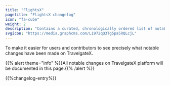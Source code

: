 ```yaml
---
title: "FlightsX"
pagetitle: "FlightsX changelog"
icon: "fa-cube"
weight: 2
description: "Contains a curated, chronologically ordered list of notable changes"
svgicon: "https://media.graphcms.com/L1972qQ3Tg5pa5RQLcjL"
---
```


To make it easier for users and contributors to see precisely what notable changes have been made on TravelgateX.

{{% alert theme="info" %}}All notable changes on TravelgateX platform will be documented in this page.{{% /alert %}}

{{%changelog-entry%}}